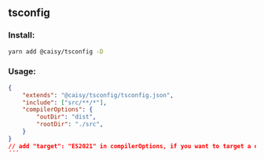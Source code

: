 ## tsconfig
### Install:

```bash
yarn add @caisy/tsconfig -D
```

### Usage:
```json
{
	"extends": "@caisy/tsconfig/tsconfig.json",
	"include": ["src/**/*"],
	"compilerOptions": {
		"outDir": "dist",
		"rootDir": "./src",
	}
}
// add "target": "ES2021" in compilerOptions, if you want to target a different ES version
´´´
